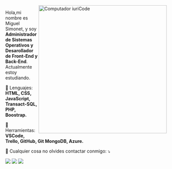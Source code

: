 <img src="https://raw.githubusercontent.com/MicaelliMedeiros/micaellimedeiros/master/image/computer-illustration.png" min-width="400px" max-width="400px" width="400px" align="right" alt="Computador iuriCode">

<p align="left"> 
  Hola,mi nombre es Miguel Simonet, y soy <strong>Administrador de Sistemas Operativos y Desarollador de Front-End y Back-End</strong>.<br>
  Actualmente estoy estudiando.
</p>

<p align="left">
  🚀 Lenguajes: <strong> HTML, CSS, JavaScript, Transact-SQL, PHP, Boostrap.</strong>
</p>

<p align="left">
  💼 Herramientas: <strong>VSCode, Trello, GitHub, Git MongoDB, Azure.</strong>
</p>

<p align="left">
  💬 Cualquier cosa no olvides contactar conmigo: ⤵️
</p>

<p align="left">
  <a href="#" alt="Linkedin">
  <img src="https://camo.githubusercontent.com/fcc551d4cff1847eb5a8ee518859132d52149a6db9f37833fdbea96451684bb6/68747470733a2f2f696d672e736869656c64732e696f2f62616467652f2d4c696e6b6564696e2d3143314331433f7374796c653d666f722d7468652d6261646765266c6f676f3d4c696e6b6564696e266c6f676f436f6c6f723d303046464646266c696e6b3d68747470733a2f2f7777772e6c696e6b6564696e2e636f6d2f696e2f69757269636f6465" /></a>

  <a href="https://twitter.com/Miguel_Simonet" alt="Twitter">
  <img src="https://img.shields.io/badge/Twitter-1DA1F2?style=for-the-badge&logo=twitter&logoColor=white" /></a>
  
  <a href="#" alt="Discord">
  <img src="https://camo.githubusercontent.com/964caa47c23f903c00d8966c08f42ee934635bae58d018b5e69b9d08f5e41d42/68747470733a2f2f696d672e736869656c64732e696f2f62616467652f2d446973636f72642d3143314331433f7374796c653d666f722d7468652d6261646765266c6f676f3d446973636f7264266c6f676f436f6c6f723d303046464646266c696e6b3d68747470733a2f2f646973636f72642e67672f516576444a71437a6159"/></a>
</p> 
